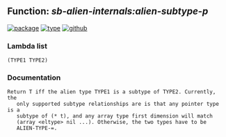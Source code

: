 ## Function: ***sb-alien-internals:alien-subtype-p***
[![package](https://img.shields.io/badge/Package-SB--ALIEN--INTERNALS-5f9ea0.svg?style=social&colorA=999999)](../) [![type](https://img.shields.io/badge/Type-Function-5f9ea0.svg?style=social&colorA=999999)](../#function) [![github](https://img.shields.io/badge/GitHub-View_the_source-5f9ea0.svg?style=social&colorA=999999&logo=github)](https://github.com/sbcl/sbcl/blob/master/src/code/host-alieneval.lisp/) 
### Lambda list
```
(TYPE1 TYPE2)
```
### Documentation
```
Return T iff the alien type TYPE1 is a subtype of TYPE2. Currently, the
   only supported subtype relationships are is that any pointer type is a
   subtype of (* t), and any array type first dimension will match
   (array <eltype> nil ...). Otherwise, the two types have to be
   ALIEN-TYPE-=.
```
